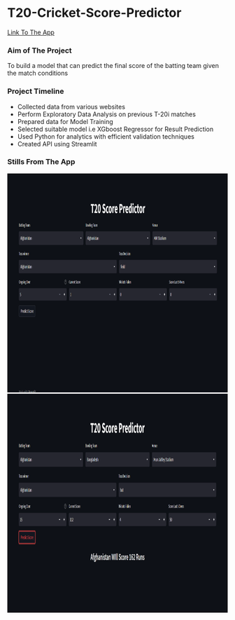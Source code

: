 # T20-Cricket-Score-Predictor

[Link To The App](https://t20-score-prediction-system.herokuapp.com/)

### Aim of The Project 
To build a model that can predict the final score of the batting team given the match conditions

### Project Timeline

* Collected data from various websites
* Perform Exploratory Data Analysis on previous T-20i matches
* Prepared data for Model Training
* Selected suitable model i.e XGboost Regressor for Result Prediction
* Used Python for analytics with efficient validation techniques
* Created API using Streamlit


### Stills From The App 

<img src="https://github.com/VirajBhatPrabhu/T20-Cricket-Score-Predictor/blob/main/Screenshot%20(240).png" alt="img1" style="width:700px;height:500px;">
<img src="https://github.com/VirajBhatPrabhu/T20-Cricket-Score-Predictor/blob/main/Screenshot%20(25).png" alt="img2" style="width:700px;height:500px;">
